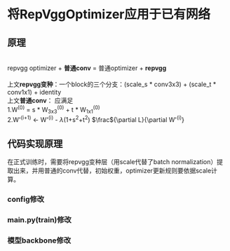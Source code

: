# 将RepVggOptimizer应用于已有网络
## 原理
<br>repvgg optimizer + **普通conv** = 普通optimizer +  **repvgg**  
<br>上文**repvgg变种**：一个block的三个分支：(scale_s * conv3x3) + (scale_t * conv1x1) + identity
<br>上文**普通conv**： 应满足
<br>  1.W<sup>(0)</sup> = s * W<sub>3x3</sub><sup>(0)</sup> + t * W<sub>1x1</sub><sup>(0)</sup>
<br>  2.W'<sup>(i+1)</sup> $\leftarrow$ W'<sup>(i)</sup> - $\lambda$(1+s<sup>2</sup>+t<sup>2</sup>) $\frac${\partial L}{\partial W'<sup>(i)</sup>}
## 代码实现原理
在正式训练时，需要将repvgg变种层（用scale代替了batch normalization）提取出来，并用普通的conv代替，初始权重，optimizer更新规则要依据scale计算。
### config修改
### main.py(train)修改
### 模型backbone修改
